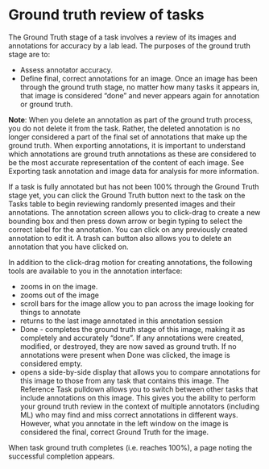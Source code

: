 # Ground truth review of tasks
The Ground Truth stage of a task involves a review of its images and annotations for accuracy by a lab lead. The purposes of the ground truth stage are to:
* Assess annotator accuracy.
* Define final, correct annotations for an image. Once an image has been through the ground truth stage, no matter how many tasks it appears in, that image is considered “done” and never appears again for annotation or ground truth.

**Note**: When you delete an annotation as part of the ground truth process, you do not delete it from the task. Rather, the deleted annotation is no longer considered a part of the final set of annotations that make up the ground truth. When exporting annotations, it is important to understand which annotations are ground truth annotations as these are considered to be the most accurate representation of the content of each image. See Exporting task annotation and image data for analysis for more information.

If a task is fully annotated but has not been 100% through the Ground Truth stage yet, you can click the Ground Truth button next to the task on the Tasks table to begin reviewing randomly presented images and their annotations. The annotation screen allows you to click-drag to create a new bounding box and then press down arrow or begin typing to select the correct label for the annotation. You can click on any previously created annotation to edit it. A trash can button also allows you to delete an annotation that you have clicked on.

In addition to the click-drag motion for creating annotations, the following tools are available to you in the annotation interface:
* zooms in on the image.
* zooms out of the image
* scroll bars for the image allow you to pan across the image looking for things to annotate
* returns to the last image annotated in this annotation session
* Done - completes the ground truth stage of this image, making it as completely and accurately “done”. If any annotations were created, modified, or destroyed, they are now saved as ground truth. If no annotations were present when Done was clicked, the image is considered empty.
* opens a side-by-side display that allows you to compare annotations for this image to those from any task that contains this image. The Reference Task pulldown allows you to switch between other tasks that include annotations on this image. This gives you the ability to perform your ground truth review in the context of multiple annotators (including ML) who may find and miss correct annotations in different ways. However, what you annotate in the left window on the image is considered the final, correct Ground Truth for the image.



When task ground truth completes (i.e. reaches 100%), a page noting the successful completion appears. 
